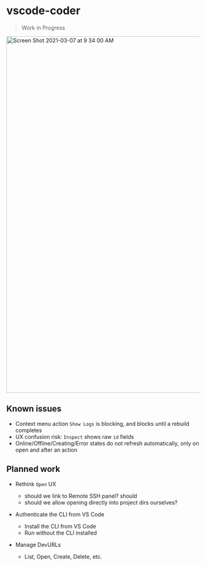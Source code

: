 
# vscode-coder

> Work in Progress

<img width="928" alt="Screen Shot 2021-03-07 at 9 34 00 AM" src="https://user-images.githubusercontent.com/7585078/110245353-4cde7980-7f28-11eb-813b-1c8bc07b3e7d.png">

## Known issues

- Context menu action `Show Logs` is blocking, and blocks until a rebuild completes
- UX confusion risk: `Inspect` shows raw `id` fields
- Online/Offline/Creating/Error states do not refresh automatically, only on open and after an action

## Planned work

- Rethink `Open` UX
  - should we link to Remote SSH panel? should
  - should we allow opening directly into project dirs ourselves?

- Authenticate the CLI from VS Code
  - Install the CLI from VS Code
  - Run without the CLI installed

- Manage DevURLs
  - List, Open, Create, Delete, etc.
